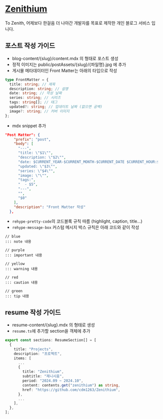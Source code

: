 # [Zenithium](https://www.zenithium.info)

To Zenith, 어제보다 한걸음 더 나아간 개발자를 목표로 제작한 개인 블로그 서비스 입니다.

## 포스트 작성 가이드

- blog-content/{slug}/content.mdx 의 형태로 포스트 생성
- 정적 이미지는 public/postAssets/{slug}/{파일명}.jpg 에 추가
- 게시물 메타데이터인 Front Matter는 아래의 타입으로 작성

```ts
type FrontMatter = {
  title: string; // 제목
  description: string; // 설명
  date: string; // 작성 날짜
  series: string; // 시리즈
  tags: string[]; // 태그
  updated?: string; // 업데이트 날짜 (없으면 공백)
  image?: string; // 커버 이미지
};
```

- mdx snippet 추가

```json
"Post Matter": {
    "prefix": "post",
    "body": [
      "---",
      "title: \"$1\"",
      "description: \"$2\"",
      "date: $CURRENT_YEAR-$CURRENT_MONTH-$CURRENT_DATE $CURRENT_HOUR:$CURRENT_MINUTE:$CURRENT_SECOND",
      "updated: \"$3\"",
      "series: \"$4\"",
      "image: \"\"",
      "tags:",
      "  - $5",
      "---",
      "",
      "$0"
    ],
    "description": "Front Matter 작성"
  },
```

- `rehype-pretty-code`의 코드블록 규칙 따름 (highlight, caption, title...)
- `rehype-message-box` 커스텀 메시지 박스 규칙은 아래 코드와 같이 작성

```mdx
// blue
::: note 내용

// purple
::: important 내용

// yellow
::: warning 내용

// red
::: caution 내용

// green
::: tip 내용
```

## resume 작성 가이드

- resume-content/{slug}.mdx 의 형태로 생성
- `resume.ts`에 추가할 section을 객체에 추가

```ts
export const sections: ResumeSection[] = [
  {
    title: "Projects",
    description: "프로젝트",
    items: [
      ...
      {
        title: "Zenithium",
        subtitle: "제니시움",
        period: "2024.09 ~ 2024.10",
        content: contents.get("zenithium") as string,
        href: "https://github.com/cdm1263/Zenithium",
      },
      ...
    ],
  },
];
```
